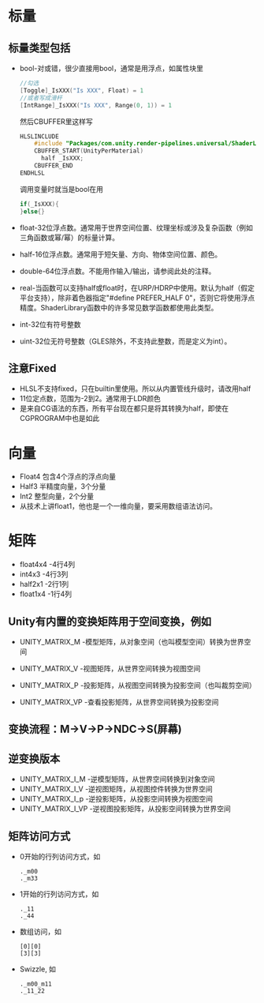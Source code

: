 # 标量

## 标量类型包括

- bool-对或错，很少直接用bool，通常是用浮点，如属性块里

  ```c
  //勾选
  [Toggle]_IsXXX("Is XXX", Float) = 1
  //或者写成滑杆
  [IntRange]_IsXXX("Is XXX", Range(0, 1)) = 1
  ```

  然后CBUFFER里这样写

  ```c
  HLSLINCLUDE
      #include "Packages/com.unity.render-pipelines.universal/ShaderLibrary/Core.hlsl"
      CBUFFER_START(UnityPerMaterial)
      	half _IsXXX;
      CBUFFER_END
  ENDHLSL
  ```

  调用变量时就当是bool在用

  ```c
  if(_IsXXX){
  }else{}
  ```

  

- float-32位浮点数。通常用于世界空间位置、纹理坐标或涉及复杂函数（例如三角函数或幂/幂）的标量计算。

- half-16位浮点数。通常用于短矢量、方向、物体空间位置、颜色。

- double-64位浮点数。不能用作输入/输出，请参阅此处的注释。

- real-当函数可以支持half或float时，在URP/HDRP中使用。默认为half（假定平台支持），除非着色器指定"#define PREFER_HALF 0"，否则它将使用浮点精度。ShaderLibrary函数中的许多常见数学函数都使用此类型。

- int-32位有符号整数

- uint-32位无符号整数（GLES除外，不支持此整数，而是定义为int）。

## 注意Fixed

- HLSL不支持fixed，只在builtin里使用。所以从内置管线升级时，请改用half
- 11位定点数，范围为-2到2。通常用于LDR颜色
- 是来自CG语法的东西，所有平台现在都只是将其转换为half，即使在CGPROGRAM中也是如此

# 向量

- Float4 包含4个浮点的浮点向量
- Half3 半精度向量，3个分量
- Int2 整型向量，2个分量
- 从技术上讲float1，他也是一个一维向量，要采用数组语法访问。

# 矩阵

- float4x4 -4行4列
- int4x3 -4行3列
- half2x1 -2行1列
- float1x4 -1行4列


## Unity有内置的变换矩阵用于空间变换，例如

- UNITY_MATRIX_M -模型矩阵，从对象空间（也叫模型空间）转换为世界空间

- UNITY_MATRIX_V -视图矩阵，从世界空间转换为视图空间

- UNITY_MATRIX_P -投影矩阵，从视图空间转换为投影空间（也叫裁剪空间）

- UNITY_MATRIX_VP -查看投影矩阵，从世界空间转换为投影空间


## 变换流程：M->V->P->NDC->S(屏幕)

## 逆变换版本

- UNITY_MATRIX_I_M -逆模型矩阵，从世界空间转换到对象空间
- UNITY_MATRIX_I_V -逆视图矩阵，从视图控件转换为世界空间
- UNITY_MATRIX_I_p -逆投影矩阵，从投影空间转换为视图空间
- UNITY_MATRIX_I_VP -逆视图投影矩阵，从投影空间转换为世界空间

## 矩阵访问方式

- 0开始的行列访问方式，如 

  ```
  ._m00
  ._m33
  ```

- 1开始的行列访问方式，如 

  ```
  ._11
  ._44
  ```

- 数组访问，如

  ```
  [0][0]
  [3][3]
  ```

- Swizzle, 如

  ```
  ._m00_m11
  ._11_22
  ```

  
